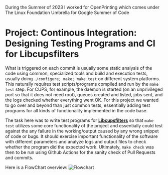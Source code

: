 During the Summer of 2023 I worked for OpenPrinting which comes under The Linux Foundation Umbrella for Google Summer of Code
# Project: Continous Integration: Designing Testing Programs and CI for Libcupsfilters

What is triggered on each commit is usually some static analysis of the code using common, specialized tools and build and execution tests, usually doing `./configure; make; make test` on different system platforms. This naturally requires test scripts/programs compiled and run by the `make test` step. For CUPS, for example, the daemon is started (on an unprivileged port so that it does not need root), queues created and listed, jobs sent, and the logs checked whether everything went OK. For this project we wanted to go over and beyond than just common tests, essentially adding test programs for all kinds of functionality implemented in the code base.

The task here was to write test programs for [**Libcupsfilters**](https://github.com/openprinting/libcupsfilters) so that `make test` utilizes some core functionality of the project and essentially could test against the any failure in the working/output caused by any wrong snippet of code or bugs. It should exercise important functionality of the software with different parameters and analyze logs and output files to check whether the program did the expected work. Ultimately, `make check` was then to be run using Github Actions for the sanity check of Pull Requests and commits.

Here is a FlowChart overview: 
![Flowchart](https://github.com/pranjanpr/Delfi/assets/57591230/c371a43c-8781-4a00-912f-a7b5ca70e269)
